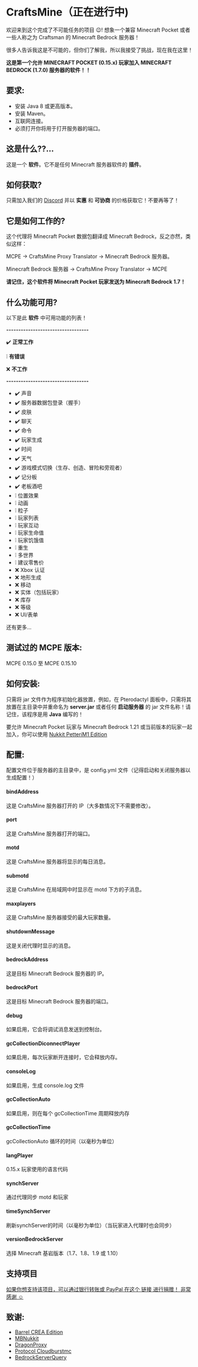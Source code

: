 # CraftsMine（正在进行中)
欢迎来到这个完成了不可能任务的项目 😉! 想象一个兼容 Minecraft Pocket 或者一些人称之为 Craftsman 的 Minecraft Bedrock 服务器！

很多人告诉我这是不可能的，但你们了解我，所以我接受了挑战，现在我在这里！

**这是第一个允许 MINECRAFT POCKET (0.15.x) 玩家加入 MINECRAFT BEDROCK (1.7.0) 服务器的软件！！**

## 要求:
- 安装 Java 8 或更高版本。
- 安装 Maven。
- 互联网连接。
- 必须打开你将用于打开服务器的端口。

## 这是什么??...
这是一个 **软件**。它不是任何 Minecraft 服务器软件的 **插件**。

## 如何获取?
只需加入我们的 [Discord](https://discord.com/invite/mrmHcwxXff) 并以 **实惠** 和 **可协商** 的价格获取它！不要再等了！

## 它是如何工作的?
这个代理将 Minecraft Pocket 数据包翻译成 Minecraft Bedrock，反之亦然，类似这样：

MCPE -> CraftsMine Proxy Translator -> Minecraft Bedrock 服务器。

Minecraft Bedrock 服务器 -> CraftsMine Proxy Translator -> MCPE

**请记住，这个软件将 Minecraft Pocket 玩家发送为 Minecraft Bedrock 1.7！**

## 什么功能可用?
以下是此 **软件** 中可用功能的列表！

**----------------------------------**

✔️ **正常工作**

❕ **有错误**

❌ **不工作**

**----------------------------------**

  - ✔️ 声音
  - ✔️ 服务器数据包登录（握手）
  - ✔️ 皮肤
  - ✔️ 聊天
  - ✔️ 命令
  - ✔️ 玩家生成
  - ✔️ 时间
  - ✔️ 天气
  - ✔️ 游戏模式切换（生存、创造、冒险和旁观者）
  - ✔️ 记分板
  - ✔️ 老板酒吧
  - ❕ 位置效果
  - ❕ 动画
  - ❕ 粒子
  - ❕ 玩家列表
  - ❕ 玩家互动
  - ❕ 玩家生命值
  - ❕ 玩家饥饿值
  - ❕ 重生
  - ❕ 多世界
  - ❕ 建议零售价
  - ❌ Xbox 认证
  - ❌ 地形生成
  - ❌ 移动
  - ❌ 实体（包括玩家）
  - ❌ 库存
  - ❌ 等级
  - ❌ UI/表单

  还有更多...

## 测试过的 MCPE 版本:
MCPE 0.15.0 至 MCPE 0.15.10

## 如何安装:
只需将 jar 文件作为程序初始化器放置，例如，在 Pterodactyl 面板中，只需将其放置在主目录中并重命名为 **server.jar** 或者任何 **启动服务器** 的 jar 文件名称！请记住，该程序是用 **Java** 编写的！

要允许 Minecraft Pocket 玩家与 Minecraft Bedrock 1.21 或当前版本的玩家一起加入，你可以使用 [Nukkit PetteriM1 Edition](https://github.com/PetteriM1/NukkitPetteriM1Edition/)

## 配置:
配置文件位于服务器的主目录中，是 config.yml 文件（记得启动和关闭服务器以生成配置！）

#### bindAddress
这是 CraftsMine 服务器打开的 IP（大多数情况下不需要修改）。

#### port
这是 CraftsMine 服务器打开的端口。

#### motd
这是 CraftsMine 服务器将显示的每日消息。

#### submotd
这是 CraftsMine 在局域网中时显示在 motd 下方的子消息。

#### maxplayers
这是 CraftsMine 服务器接受的最大玩家数量。

#### shutdownMessage
这是关闭代理时显示的消息。

#### bedrockAddress
这是目标 Minecraft Bedrock 服务器的 IP。

#### bedrockPort
这是目标 Minecraft Bedrock 服务器的端口。

#### debug
如果启用，它会将调试消息发送到控制台。

#### gcCollectionDiconnectPlayer
如果启用，每次玩家断开连接时，它会释放内存。

#### consoleLog
如果启用，生成 console.log 文件

#### gcCollectionAuto
如果启用，则在每个 gcCollectionTime 周期释放内存

#### gcCollectionTime
gcCollectionAuto 循环的时间（以毫秒为单位）

#### langPlayer
0.15.x 玩家使用的语言代码

#### synchServer
通过代理同步 motd 和玩家

#### timeSynchServer
刷新synchServer的时间（以毫秒为单位）（当玩家进入代理时也会同步）

#### versionBedrockServer
选择 Minecraft 基岩版本（1.7、1.8、1.9 或 1.10）

## 支持项目

[如果你想支持该项目，可以通过银行转账或 PayPal 在这个 链接 进行捐赠！
非常感谢 ☺️](https://creadoresgames.blogspot.com/p/donaciones.html)

## 致谢:

  - [Barrel CREA Edition](https://github.com/Trollhunters501/Barrel-CREA-Edition/)
  - [MBNukkit](https://github.com/Trollhunters501/MBNukkit/)
  - [DragonProxy](https://github.com/robske110/DragonProxy/)
  - [Protocol Cloudburstmc](https://github.com/CloudburstMC/Protocol/)
  - [BedrockServerQuery](https://github.com/justin-eckenweber/BedrockServerQuery)
